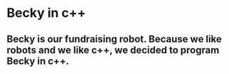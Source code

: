 # Becky in c++
## Becky is our fundraising robot. Because we like robots and we like c++, we decided to program Becky in c++.
